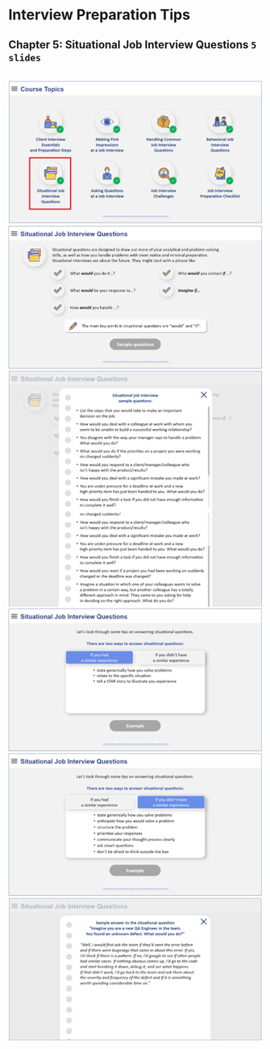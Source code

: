 # Interview Preparation Tips

## Chapter 5: Situational Job Interview Questions `5 slides`

<br>
<img src="slides/093.png"></img>
<img src="slides/094.png"></img>
<img src="slides/095.png"></img>
<img src="slides/097.png"></img>
<img src="slides/098.png"></img>
<img src="slides/099.png"></img>
